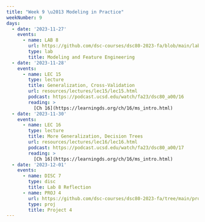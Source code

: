 ```yaml
---
title: "Week 9 \u2013 Modeling in Practice"
weekNumber: 9
days:
  - date: '2023-11-27'
    events:
      - name: LAB 8
        url: https://github.com/dsc-courses/dsc80-2023-fa/blob/main/labs/lab08/lab.ipynb
        type: lab
        title: Modeling and Feature Engineering
  - date: '2023-11-28'
    events:
      - name: LEC 15
        type: lecture
        title: Generalization, Cross-Validation
        url: resources/lectures/lec15/lec15.html
        podcast: https://podcast.ucsd.edu/watch/fa23/dsc80_a00/16
        reading: >
          [Ch 16](https://learningds.org/ch/16/ms_intro.html)
  - date: '2023-11-30'
    events:
      - name: LEC 16
        type: lecture
        title: More Generalization, Decision Trees
        url: resources/lectures/lec16/lec16.html
        podcast: https://podcast.ucsd.edu/watch/fa23/dsc80_a00/17
        reading: >
          [Ch 16](https://learningds.org/ch/16/ms_intro.html)
  - date: '2023-12-01'
    events:
      - name: DISC 7
        type: disc
        title: Lab 8 Reflection
      - name: PROJ 4
        url: https://github.com/dsc-courses/dsc80-2023-fa/tree/main/projects/04-language_models
        type: proj
        title: Project 4
---
```

